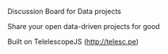 Discussion Board for Data projects 

Share your open data-driven projects for good

Built on TelelescopeJS (http://telesc.pe)

